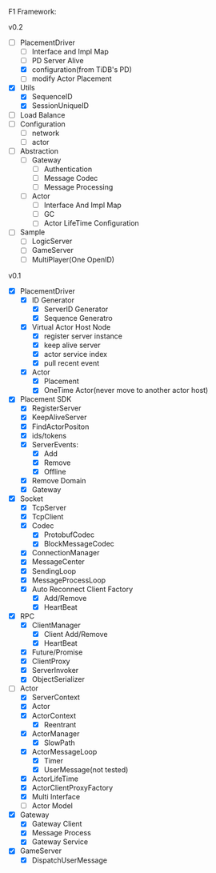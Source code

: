 F1 Framework:

v0.2
* [ ] PlacementDriver
    * [ ] Interface and Impl Map
    * [ ] PD Server Alive
    * [x] configuration(from TiDB's PD)
    * [ ] modify Actor Placement
* [x] Utils
    * [x] SequenceID
    * [x] SessionUniqueID
* [ ] Load Balance
* [ ] Configuration
  * [ ] network
  * [ ] actor
* [ ] Abstraction
  * [ ] Gateway
    * [ ] Authentication
    * [ ] Message Codec
    * [ ] Message Processing
  * [ ] Actor
    * [ ] Interface And Impl Map
    * [ ] GC
    * [ ] Actor LifeTime Configuration
* [ ] Sample
    * [ ] LogicServer
    * [ ] GameServer
    * [ ] MultiPlayer(One OpenID)

v0.1

* [x] PlacementDriver
    * [x] ID Generator
      * [x] ServerID Generator
      * [x] Sequence Generatro
    * [x] Virtual Actor Host Node
      * [x] register server instance
      * [x] keep alive server
      * [x] actor service index
      * [x] pull recent event
    * [x] Actor
      * [x] Placement
      * [x] OneTime Actor(never move to another actor host)
* [x] Placement SDK
    * [x] RegisterServer
    * [x] KeepAliveServer
    * [x] FindActorPositon
    * [x] ids/tokens
    * [x] ServerEvents:
        * [x] Add
        * [x] Remove
        * [x] Offline
    * [x] Remove Domain
    * [x] Gateway
* [x] Socket
    * [x] TcpServer
    * [x] TcpClient
    * [x] Codec
        * [x] ProtobufCodec
        * [x] BlockMessageCodec
    * [x] ConnectionManager
    * [x] MessageCenter
    * [x] SendingLoop
    * [x] MessageProcessLoop
    * [x] Auto Reconnect Client Factory
        * [x] Add/Remove
        * [x] HeartBeat
* [x] RPC
    * [x] ClientManager
        * [x] Client Add/Remove
        * [x] HeartBeat
    * [x] Future/Promise
    * [x] ClientProxy
    * [x] ServerInvoker
    * [x] ObjectSerializer
* [ ] Actor
    * [x] ServerContext
    * [x] Actor
    * [x] ActorContext
        * [x] Reentrant
    * [x] ActorManager
        * [x] SlowPath
    * [x] ActorMessageLoop
        * [x] Timer
        * [x] UserMessage(not tested)
    * [x] ActorLifeTime
    * [x] ActorClientProxyFactory
    * [x] Multi Interface
    * [ ] Actor Model
* [x] Gateway
    * [x] Gateway Client
    * [x] Message Process
    * [x] Gateway Service
* [x] GameServer
  * [x] DispatchUserMessage
